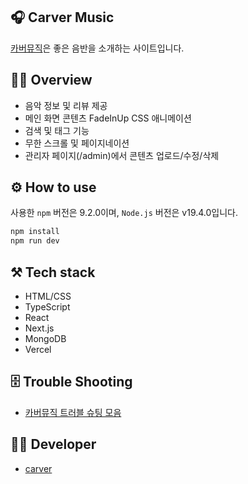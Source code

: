 ## 🎧 Carver Music

[카버뮤직](https://music.divdivdiv.com)은 좋은 음반을 소개하는 사이트입니다.

## 🧚‍♂️ Overview

- 음악 정보 및 리뷰 제공
- 메인 화면 콘텐츠 FadeInUp CSS 애니메이션
- 검색 및 태그 기능
- 무한 스크롤 및 페이지네이션
- 관리자 페이지(/admin)에서 콘텐츠 업로드/수정/삭제

## ⚙️ How to use

사용한 `npm` 버전은 9.2.0이며, `Node.js` 버전은 v19.4.0입니다.

```bash
npm install
npm run dev
```

## ⚒️ Tech stack

- HTML/CSS
- TypeScript
- React
- Next.js
- MongoDB
- Vercel

## 🗄️ Trouble Shooting

- [카버뮤직 트러블 슈팅 모음](https://medium.com/@icycyi92/%EC%B9%B4%EB%B2%84%EB%AE%A4%EC%A7%81-%ED%8A%B8%EB%9F%AC%EB%B8%94-%EC%8A%88%ED%8C%85-%EB%AA%A8%EC%9D%8C-4b296a4ae616)

## 👨‍💻 Developer

- [carver](https://github.com/minumsa)

